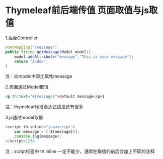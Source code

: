 # Thymeleaf前后端传值 页面取值与js取值

1.后台Controller

```java
@GetMapping("/message")
public String getMessage(Model model){
    model.addAttribute("message","This is your message");
    return "index";
}
```

注：向model中添加属性message

2.页面通过Model取值

```html
<p th:text="#{message}">default message</p>1
```

注：thymeleaf标准表达式语法还有很多

3.js通过model取值

```javascript
<script th:inline="javascript">
    var message = [[${message}]];
    console.log(message);
</script>1234
```

注：script标签中 th:inline 一定不能少，通常在取值的前后会加上不同的注释